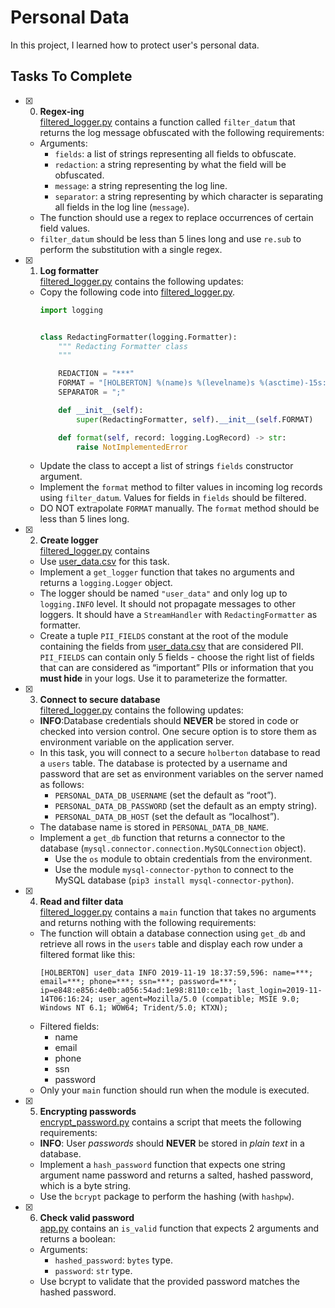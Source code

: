 # Personal Data

In this project, I learned how to protect user's personal data.

## Tasks To Complete

+ [x] 0. **Regex-ing**<br/>[filtered_logger.py](filtered_logger.py) contains a function called `filter_datum` that returns the log message obfuscated with the following requirements:
  + Arguments:
    + `fields`: a list of strings representing all fields to obfuscate.
    + `redaction`: a string representing by what the field will be obfuscated.
    + `message`: a string representing the log line.
    + `separator`: a string representing by which character is separating all fields in the log line (`message`).
  + The function should use a regex to replace occurrences of certain field values.
  + `filter_datum` should be less than 5 lines long and use `re.sub` to perform the substitution with a single regex.

+ [x] 1. **Log formatter**<br/>[filtered_logger.py](filtered_logger.py) contains the following updates:
  + Copy the following code into [filtered_logger.py](filtered_logger.py).
    ```python
    import logging


    class RedactingFormatter(logging.Formatter):
        """ Redacting Formatter class
        """

        REDACTION = "***"
        FORMAT = "[HOLBERTON] %(name)s %(levelname)s %(asctime)-15s: %(message)s"
        SEPARATOR = ";"

        def __init__(self):
            super(RedactingFormatter, self).__init__(self.FORMAT)

        def format(self, record: logging.LogRecord) -> str:
            raise NotImplementedError
    ```
  + Update the class to accept a list of strings `fields` constructor argument.
  + Implement the `format` method to filter values in incoming log records using `filter_datum`. Values for fields in `fields` should be filtered.
  + DO NOT extrapolate `FORMAT` manually. The `format` method should be less than 5 lines long.

+ [x] 2. **Create logger**<br/>[filtered_logger.py](filtered_logger.py) contains
  + Use [user_data.csv](user_data.csv) for this task.
  + Implement a `get_logger` function that takes no arguments and returns a `logging.Logger` object.
  + The logger should be named `"user_data"` and only log up to `logging.INFO` level. It should not propagate messages to other loggers. It should have a `StreamHandler` with `RedactingFormatter` as formatter.
  + Create a tuple `PII_FIELDS` constant at the root of the module containing the fields from [user_data.csv](user_data.csv) that are considered PII. `PII_FIELDS` can contain only 5 fields - choose the right list of fields that can are considered as “important” PIIs or information that you **must hide** in your logs. Use it to parameterize the formatter.

+ [x] 3. **Connect to secure database**<br/>[filtered_logger.py](filtered_logger.py) contains the following updates:
  + **INFO**:Database credentials should **NEVER** be stored in code or checked into version control. One secure option is to store them as environment variable on the application server.
  + In this task, you will connect to a secure `holberton` database to read a `users` table. The database is protected by a username and password that are set as environment variables on the server named as follows:
    + `PERSONAL_DATA_DB_USERNAME` (set the default as “root”).
    + `PERSONAL_DATA_DB_PASSWORD` (set the default as an empty string).
    + `PERSONAL_DATA_DB_HOST` (set the default as “localhost”).
  + The database name is stored in `PERSONAL_DATA_DB_NAME`.
  + Implement a `get_db` function that returns a connector to the database (`mysql.connector.connection.MySQLConnection` object).
    + Use the `os` module to obtain credentials from the environment.
    + Use the module `mysql-connector-python` to connect to the MySQL database (`pip3 install mysql-connector-python`).

+ [x] 4. **Read and filter data**<br/>[filtered_logger.py](filtered_logger.py) contains a `main` function that takes no arguments and returns nothing with the following requirements:
  + The function will obtain a database connection using `get_db` and retrieve all rows in the `users` table and display each row under a filtered format like this:
    ```log
    [HOLBERTON] user_data INFO 2019-11-19 18:37:59,596: name=***; email=***; phone=***; ssn=***; password=***; ip=e848:e856:4e0b:a056:54ad:1e98:8110:ce1b; last_login=2019-11-14T06:16:24; user_agent=Mozilla/5.0 (compatible; MSIE 9.0; Windows NT 6.1; WOW64; Trident/5.0; KTXN);
    ```
  + Filtered fields:
    + name
    + email
    + phone
    + ssn
    + password
  + Only your `main` function should run when the module is executed.

+ [x] 5. **Encrypting passwords**<br/>[encrypt_password.py](encrypt_password.py) contains a script that meets the following requirements:
  + **INFO**: User *passwords* should **NEVER** be stored in *plain text* in a database.
  + Implement a `hash_password` function that expects one string argument name password and returns a salted, hashed password, which is a byte string.
  + Use the `bcrypt` package to perform the hashing (with `hashpw`).

+ [x] 6. **Check valid password**<br/>[app.py](app.py) contains an `is_valid` function that expects 2 arguments and returns a boolean:
  + Arguments:
    + `hashed_password`: `bytes` type.
    + `password`: `str` type.
  + Use bcrypt to validate that the provided password matches the hashed password.
